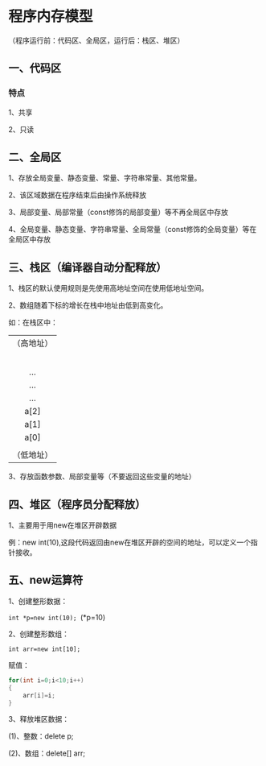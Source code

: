 # 程序内存模型

（程序运行前：代码区、全局区，运行后：栈区、堆区）

## 一、代码区

### 特点

1、共享

2、只读

## 二、全局区

1、存放全局变量、静态变量、常量、字符串常量、其他常量。

2、该区域数据在程序结束后由操作系统释放

3、局部变量、局部常量（const修饰的局部变量）等不再全局区中存放

4、全局变量、静态变量、字符串常量、全局常量（const修饰的全局变量）等在全局区中存放

## 三、栈区（编译器自动分配释放）

1、栈区的默认使用规则是先使用高地址空间在使用低地址空间。

2、数组随着下标的增长在栈中地址由低到高变化。

如：在栈区中：

|            |
| :--------: |
| （高地址） |
|            |
|            |
|            |
|            |
|            |
|     …      |
|     …      |
|     …      |
|    a[2]    |
|    a[1]    |
|    a[0]    |
|            |
| （低地址） |

3、存放函数参数、局部变量等（不要返回这些变量的地址）



## 四、堆区（程序员分配释放）

1、主要用于用new在堆区开辟数据

例：new int(10),这段代码返回由new在堆区开辟的空间的地址，可以定义一个指针接收。



## 五、new运算符

1、创建整形数据：

`int *p=new int(10); `(*p=10)

2、创建整形数组：

`int arr=new int[10]; `

赋值：

~~~c++
for(int i=0;i<10;i++)
{
    arr[i]=i;
}
~~~

3、释放堆区数据：

(1)、整数：delete p;

(2)、数组：delete[] arr;





























